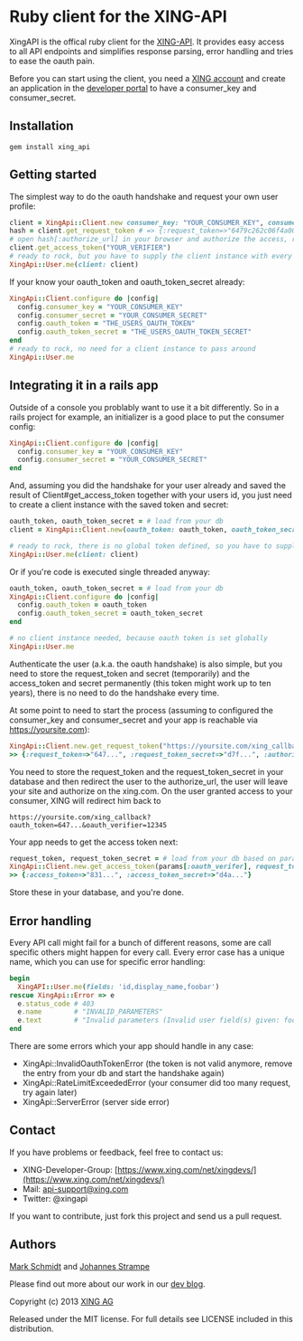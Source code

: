 Ruby client for the XING-API
============================

XingAPI is the offical ruby client for the [XING-API](https://dev.xing.com). It provides easy access to all API endpoints and simplifies response parsing, error handling and tries to ease the oauth pain.

Before you can start using the client, you need a [XING account](https://www.xing.com) and create an application in the [developer portal](https://dev.xing.com/applications) to have a consumer_key and consumer_secret.


Installation
------------

```
gem install xing_api
```


Getting started
---------------

The simplest way to do the oauth handshake and request your own user profile:

```ruby
client = XingApi::Client.new consumer_key: "YOUR_CONSUMER_KEY", consumer_secret: "YOUR_CONSUMER_SECRET"
hash = client.get_request_token # => {:request_token=>"6479c262c06f4a002643", :request_token_secret=>"d7f5a128c01574e5bf10", :authorize_url=>"https://api.xing.com/v1/authorize?oauth_token=6479c262c06f4a002643"}
# open hash[:authorize_url] in your browser and authorize the access, remember the verifier for the next step!
client.get_access_token("YOUR_VERIFIER")
# ready to rock, but you have to supply the client instance with every call
XingApi::User.me(client: client)
```

If your know your oauth_token and oauth_token_secret already:

```ruby
XingApi::Client.configure do |config|
  config.consumer_key = "YOUR_CONSUMER_KEY"
  config.consumer_secret = "YOUR_CONSUMER_SECRET"
  config.oauth_token = "THE_USERS_OAUTH_TOKEN"
  config.oauth_token_secret = "THE_USERS_OAUTH_TOKEN_SECRET"
end
# ready to rock, no need for a client instance to pass around
XingApi::User.me
```


Integrating it in a rails app
-----------------------------

Outside of a console you problably want to use it a bit differently. So in a rails project for example, an initializer is a good place to put the consumer config:

```ruby
XingApi::Client.configure do |config|
  config.consumer_key = "YOUR_CONSUMER_KEY"
  config.consumer_secret = "YOUR_CONSUMER_SECRET"
end
```

And, assuming you did the handshake for your user already and saved the result of Client#get_access_token together with your users id, you just need to create a client instance with the saved token and secret:

```ruby
oauth_token, oauth_token_secret = # load from your db
client = XingApi::Client.new(oauth_token: oauth_token, oauth_token_secret: oauth_token_secret)

# ready to rock, there is no global token defined, so you have to supply the client instance
XingApi::User.me(client: client)
```

Or if you're code is executed single threaded anyway:

```ruby
oauth_token, oauth_token_secret = # load from your db
XingApi::Client.configure do |config|
  config.oauth_token = oauth_token
  config.oauth_token_secret = oauth_token_secret
end

# no client instance needed, because oauth token is set globally
XingApi::User.me
```


Authenticate the user (a.k.a. the oauth handshake) is also simple, but you need to store the request_token and secret (temporarily) and the access_token and secret permanently (this token might work up to ten years), there is no need to do the handshake every time.

At some point to need to start the process (assuming to configured the consumer_key and consumer_secret and your app is reachable via https://yoursite.com):

```ruby
XingApi::Client.new.get_request_token("https://yoursite.com/xing_callback")
>> {:request_token=>"647...", :request_token_secret=>"d7f...", :authorize_url=>"https://api.xing.com/v1/authorize?oauth_token=647..."}
```

You need to store the request_token and the request_token_secret in your database and then redirect the user to the authorize_url, the user will leave your site and authorize on the xing.com. On the user granted access to your consumer, XING will redirect him back to

```
https://yoursite.com/xing_callback?oauth_token=647...&oauth_verifier=12345
```

Your app needs to get the access token next:

```ruby
request_token, request_token_secret = # load from your db based on params[:oauth_token]
XingApi::Client.new.get_access_token(params[:oauth_verifer], request_token: request_token, request_token_secret: request_token_secret)
>> {:access_token=>"831...", :access_token_secret=>"d4a..."}
```

Store these in your database, and you're done.


Error handling
--------------

Every API call might fail for a bunch of different reasons, some are call specific others might happen for every call. Every error case has a unique name, which you can use for specific error handling:

```ruby
begin
  XingAPI::User.me(fields: 'id,display_name,foobar')
rescue XingApi::Error => e
  e.status_code # 403
  e.name        # "INVALID_PARAMETERS"
  e.text        # "Invalid parameters (Invalid user field(s) given: foobar)"
end
```

There are some errors which your app should handle in any case:

- XingApi::InvalidOauthTokenError (the token is not valid anymore, remove the entry from your db and start the handshake again)
- XingApi::RateLimitExceededError (your consumer did too many request, try again later)
- XingApi::ServerError (server side error)

Contact
-------

If you have problems or feedback, feel free to contact us:

- XING-Developer-Group: [https://www.xing.com/net/xingdevs/](https://www.xing.com/net/xingdevs/)
- Mail: api-support@xing.com
- Twitter: @xingapi


If you want to contribute, just fork this project and send us a pull request.

Authors
-------

[Mark Schmidt](https://github.com/markschmidt) and [Johannes Strampe](https://github.com/johanness)

Please find out more about our work in our [dev blog](http://devblog.xing.com).


Copyright (c) 2013 [XING AG](http://www.xing.com/)

Released under the MIT license. For full details see LICENSE included in this distribution.

